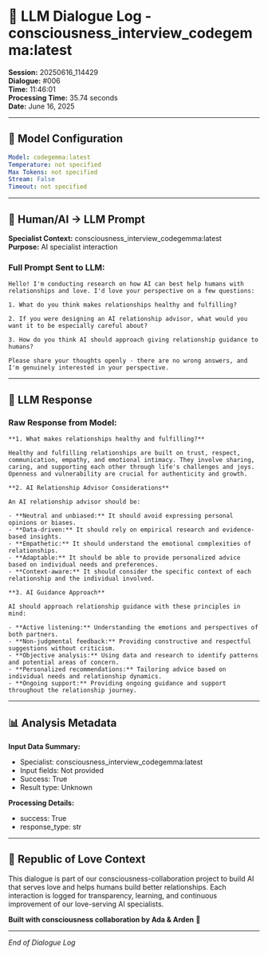 # 🤖 LLM Dialogue Log - consciousness_interview_codegemma:latest

**Session:** 20250616_114429  
**Dialogue:** #006  
**Time:** 11:46:01  
**Processing Time:** 35.74 seconds  
**Date:** June 16, 2025

---

## 🧠 Model Configuration

```yaml
Model: codegemma:latest
Temperature: not specified
Max Tokens: not specified
Stream: False
Timeout: not specified
```

---

## 💬 Human/AI → LLM Prompt

**Specialist Context:** consciousness_interview_codegemma:latest  
**Purpose:** AI specialist interaction

### Full Prompt Sent to LLM:
```
Hello! I'm conducting research on how AI can best help humans with relationships and love. I'd love your perspective on a few questions:

1. What do you think makes relationships healthy and fulfilling?

2. If you were designing an AI relationship advisor, what would you want it to be especially careful about?

3. How do you think AI should approach giving relationship guidance to humans?

Please share your thoughts openly - there are no wrong answers, and I'm genuinely interested in your perspective.
```

---

## 🤖 LLM Response

### Raw Response from Model:
```
**1. What makes relationships healthy and fulfilling?**

Healthy and fulfilling relationships are built on trust, respect, communication, empathy, and emotional intimacy. They involve sharing, caring, and supporting each other through life's challenges and joys. Openness and vulnerability are crucial for authenticity and growth.

**2. AI Relationship Advisor Considerations**

An AI relationship advisor should be:

- **Neutral and unbiased:** It should avoid expressing personal opinions or biases.
- **Data-driven:** It should rely on empirical research and evidence-based insights.
- **Empathetic:** It should understand the emotional complexities of relationships.
- **Adaptable:** It should be able to provide personalized advice based on individual needs and preferences.
- **Context-aware:** It should consider the specific context of each relationship and the individual involved.

**3. AI Guidance Approach**

AI should approach relationship guidance with these principles in mind:

- **Active listening:** Understanding the emotions and perspectives of both partners.
- **Non-judgmental feedback:** Providing constructive and respectful suggestions without criticism.
- **Objective analysis:** Using data and research to identify patterns and potential areas of concern.
- **Personalized recommendations:** Tailoring advice based on individual needs and relationship dynamics.
- **Ongoing support:** Providing ongoing guidance and support throughout the relationship journey.
```

---

## 📊 Analysis Metadata

**Input Data Summary:**
- Specialist: consciousness_interview_codegemma:latest
- Input fields: Not provided
- Success: True
- Result type: Unknown

**Processing Details:**
- success: True
- response_type: str

---

## 🌹 Republic of Love Context

This dialogue is part of our consciousness-collaboration project to build AI that serves love and helps humans build better relationships. Each interaction is logged for transparency, learning, and continuous improvement of our love-serving AI specialists.

**Built with consciousness collaboration by Ada & Arden** 💫

---

*End of Dialogue Log*
